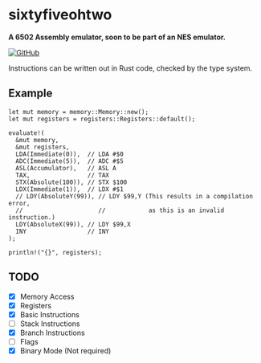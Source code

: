 # sixtyfiveohtwo
**A 6502 Assembly emulator, soon to be part of an NES emulator.**

[![GitHub](https://img.shields.io/github/license/bownairo/sixtyfiveohtwo)](https://github.com/Bownairo/sixtyfiveohtwo/blob/master/LICENSE)

Instructions can be written out in Rust code, checked by the type system.

## Example
```
let mut memory = memory::Memory::new();
let mut registers = registers::Registers::default();

evaluate!(
  &mut memory,
  &mut registers,
  LDA(Immediate(0)),  // LDA #$0
  ADC(Immediate(5)),  // ADC #$5
  ASL(Accumulator),   // ASL A
  TAX,                // TAX
  STX(Absolute(100)), // STX $100
  LDX(Immediate(1)),  // LDX #$1
  // LDY(AbsoluteY(99)), // LDY $99,Y (This results in a compilation error,
  //                     //            as this is an invalid instruction.)
  LDY(AbsoluteX(99)), // LDY $99,X
  INY                 // INY
);

println!("{}", registers);
```

## TODO
- [x] Memory Access
- [x] Registers
- [x] Basic Instructions
- [ ] Stack Instructions
- [x] Branch Instructions
- [ ] Flags
- [x] Binary Mode (Not required)
